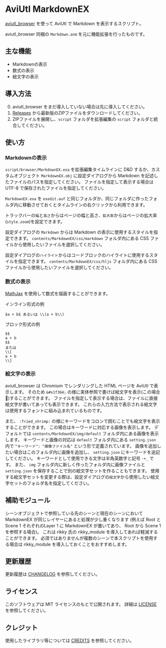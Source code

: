# AviUtl MarkdownEX

[aviutl_browser](https://github.com/oov/aviutl_browser) を使って AviUtl で
Markdown を表示するスクリプト。

aviutl_browser 同梱の `Markdown.anm` を元に機能拡張を行ったものです。

## 主な機能

- Markdownの表示
- 数式の表示
- 絵文字の表示

## 導入方法

0. aviutl_browser をまだ導入していない場合は先に導入してください。
1. [Releases](https://github.com/karoterra/aviutl-markdownex/releases)
   から最新版のZIPファイルをダウンロードしてください。
2. ZIPファイルを展開し、`script` フォルダを拡張編集の `script` フォルダと統合してください。

## 使い方

### Markdownの表示
`script/browser/MarkdownEX.exa` を拡張編集タイムラインに D&D するか、カスタムオブジェクト
`MarkdownEX.obj` に設定ダイアログから Markdown を記述したファイルのパスを指定してください。
ファイルを指定して表示する場合は UTF-8 で保存されたファイルを指定してください。

`MarkdownEX.exa` を `exedit.auf` と同じフォルダか、同じフォルダに作ったフォルダ内に移動させておくとタイムラインの右クリックから利用できます。

トラックバーの`幅`と`高さ`からはページの幅と高さ、`拡大率`からはページの拡大率(`style.zoom`)を設定できます。

設定ダイアログの `Markdown` からは Markdown の表示に使用するスタイルを指定できます。
`contents/MarkdownEX/css/markdown` フォルダ内にある CSS ファイルから使用したいファイルを選択してください。

設定ダイアログの`ハイライト`からはコードブロックのハイライトに使用するスタイルを指定できます。
`contents/MarkdownEX/css/hljs` フォルダ内にある CSS ファイルから使用したいファイルを選択してください。

### 数式の表示
[MathJax](https://www.mathjax.org/)
を使用して数式を描画することができます。

インライン形式の例
```
$a + b$ あるいは \\(a + b\\)
```

ブロック形式の例
```
$$
a + b
$$
または
\\[
a + b
\\]
```

### 絵文字の表示
aviutl_browser は Chromium でレンダリングした HTML ページを AviUtl で表示します。
そのため `&#x1f364;` の様に実体参照で書けば絵文字を表示(この場合🍤)することができます。
ファイルを指定して表示する場合は、ファイルに直接絵文字が書いてあっても表示できます。
これらの入力方法で表示される絵文字は使用するフォントに組み込まれているものです。

また、 `:fried_shrimp:` の様にキーワードをコロンで囲むことでも絵文字を表示することができます。
この場合はキーワードに対応する画像を表示します。
デフォルトでは `contents/MarkdownEX/img/default` フォルダ内にある画像を表示します。
キーワードと画像の対応は `default` フォルダ内にある `setting.json` 内で
`"キーワード": "画像ファイル名"` という形で定義されています。
画像を追加したい場合はこのフォルダ内に画像を追加し、 `setting.json` にキーワードを追記してください。
キーワードとして使用できる文字は半角英数字と記号 `-+_` です。
また、 `img` フォルダ内に新しく作ったフォルダ内に画像ファイルと `setting.json`
を保存することで別の絵文字セットを作ることもできます。
使用する絵文字セットを変更する際は、設定ダイアログの`絵文字`から使用したい絵文字セットのフォルダ名を指定してください。

## 補助モジュール

シーンオブジェクトで参照している先のシーンと現在のシーンにおいて MarkdownEX
が同じレイヤーにあると処理が少し重くなります
(例えば Root と Scene 1 それぞれのLayer 1 に MarkdownEX が置いてあり、
Root から Scene 1 を参照する場合)。
これは rikky 氏の rikky_module を導入してあれば軽減することができます。
必須ではありませんが複数のシーンで本スクリプトを使用する場合は rikky_module
を導入しておくことをおすすめします。

## 更新履歴

更新履歴は [CHANGELOG](CHANGELOG.md) を参照してください。

## ライセンス

このソフトウェアは MIT ライセンスのもとで公開されます。
詳細は [LICENSE](LICENSE) を参照してください。

## クレジット

使用したライブラリ等については [CREDITS](CREDITS.md) を参照してください。
